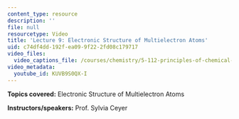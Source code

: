 ```yaml
---
content_type: resource
description: ''
file: null
resourcetype: Video
title: 'Lecture 9: Electronic Structure of Multielectron Atoms'
uid: c74df4dd-192f-ea09-9f22-2fd08c179717
video_files:
  video_captions_file: /courses/chemistry/5-112-principles-of-chemical-science-fall-2005/video-lectures/lecture-9-electronic-structure-of-multielectron-atoms/KUVB9S0QX-I.vtt
video_metadata:
  youtube_id: KUVB9S0QX-I
---
```


**Topics covered:** Electronic Structure of Multielectron Atoms

**Instructors/speakers:** Prof. Sylvia Ceyer